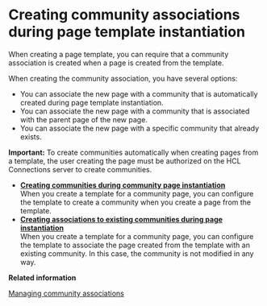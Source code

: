 # Creating community associations during page template instantiation

When creating a page template, you can require that a community association is created when a page is created from the template.

When creating the community association, you have several options:

-   You can associate the new page with a community that is automatically created during page template instantiation.
-   You can associate the new page with a community that is associated with the parent page of the new page.
-   You can associate the new page with a specific community that already exists.

**Important:** To create communities automatically when creating pages from a template, the user creating the page must be authorized on the HCL Connections server to create communities.

-   **[Creating communities during community page instantiation](../admin-system/commpages_create_mapping_newcomm.md)**  
When you create a template for a community page, you can configure the template to create a community when you create a page from the template.
-   **[Creating associations to existing communities during page instantiation](../admin-system/commpages_create_mapping_exist.md)**  
When you create a template for a community page, you can configure the template to associate the page created from the template with an existing community. In this case, the community is not modified in any way.


**Related information**  


[Managing community associations](../admin-system/commpages_create_mapping.md)

